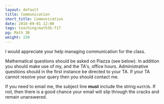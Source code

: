 ```yaml
---
layout: default
title: Communication
short_title: Communication
date: 2016-09-01 12:00
tags: teaching/math3b-f17
pg: Math 3B
weight: 150
---
```


I would appreciate your help managing communication for the class.

Mathematical questions should be asked on Piazza (see below). In addition you should make use of my, and the TA's, office hours. Administrative questions should in the first instance be directed to your TA. If your TA cannot resolve your query then you should contact me.

If you need to email me, the subject line __must__ include the string `math3b`. If not, then there is a good chance your email will slip through the cracks and remain unanswered.
